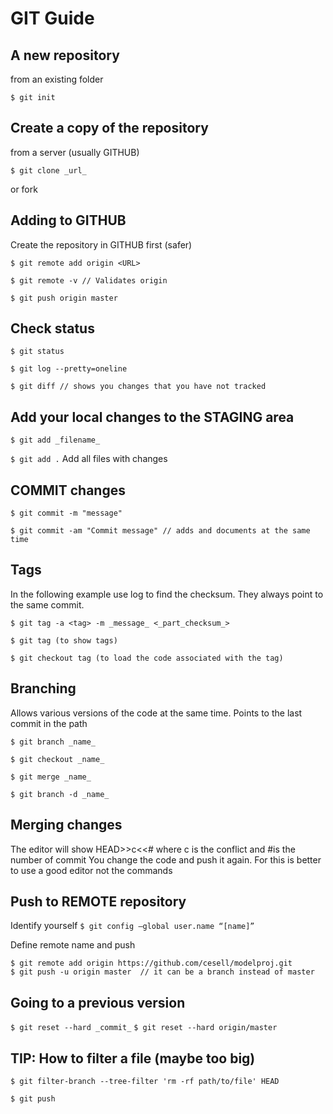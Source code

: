 # GIT Guide

## A new repository

from an existing folder

`$ git init`

## Create a copy of the repository

from a server (usually GITHUB)

`$ git clone _url_`

or fork

## Adding to GITHUB

Create the repository in GITHUB first (safer)

`$ git remote add origin <URL>`

`$ git remote -v // Validates origin`

`$ git push origin master`

## Check status

`$ git status`

`$ git log --pretty=oneline`

`$ git diff // shows you changes that you have not tracked`

## Add your local changes to the STAGING area

`$ git add _filename_`

`$ git add .`  Add all files with changes

## COMMIT changes

`$ git commit -m "message"`

`$ git commit -am "Commit message" // adds and documents at the same time`

## Tags

In the following example use log to find the checksum.  They always point to the same commit.

`$ git tag -a <tag> -m _message_ <_part_checksum_>`

`$ git tag (to show tags)`

`$ git checkout tag (to load the code associated with the tag)`

## Branching

Allows various versions of the code at the same time.  Points to the last commit in the path

`$ git branch _name_`

`$ git checkout _name_`

`$ git merge _name_`

`$ git branch -d _name_`

## Merging changes

The editor will show HEAD>>c<<# where c is the conflict and #is the number of commit
You change the code and push it again.
For this is better to use a good editor not the commands

## Push to REMOTE repository

Identify yourself
 `$ git config –global user.name “[name]”`

Define remote name and push
```
$ git remote add origin https://github.com/cesell/modelproj.git
$ git push -u origin master  // it can be a branch instead of master
```


## Going to a previous version

`$ git reset --hard _commit_`
`$ git reset --hard origin/master`

## TIP: How to filter a file (maybe too big)

`$ git filter-branch --tree-filter 'rm -rf path/to/file' HEAD`

`$ git push`
